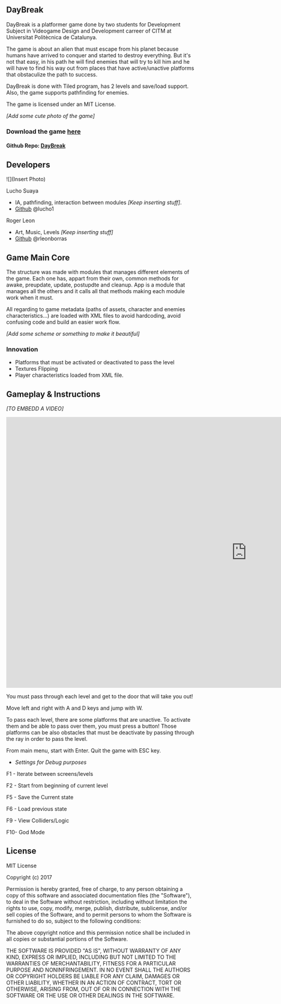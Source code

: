 ## DayBreak

DayBreak is a platformer game done by two students for Development Subject in Videogame Design and Development carreer of CITM at Universitat Politècnica
de Catalunya.

The game is about an alien that must escape from his planet because humans have arrived to conquer and started to destroy everything. But
it's not that easy, in his path he will find enemies that will try to kill him and he will have to find his way out from places that
have active/unactive platforms that obstaculize the path to success.

DayBreak is done with Tiled program, has 2 levels and save/load support. Also, the game supports pathfinding for enemies.

The game is licensed under an MIT License.

_[Add some cute photo of the game]_

### Download the game [here](https://github.com/lucho1/DevelopmentProject/releases)
#### Github Repo: [DayBreak](https://github.com/lucho1/DevelopmentProject)

## Developers

![](Insert Photo)

Lucho Suaya

* IA, pathfinding, interaction between modules _[Keep inserting stuff]_.
* [Github](https://github.com/lucho1) @lucho1

Roger Leon

* Art, Music, Levels _[Keep inserting stuff]_ 
* [Github](rleonborras) @rleonborras

## Game Main Core

The structure was made with modules that manages different elements of the game. Each one has, appart from their own, common methods for
awake, preupdate, update, postupdte and cleanup. App is a module that manages all the others and it calls all that methods making
each module work when it must.

All regarding to game metadata (paths of assets, character and enemies characteristics...) are loaded with XML files to avoid hardcoding,
avoid confusing code and build an easier work flow.

_[Add some scheme or something to make it beautiful]_

### Innovation
* Platforms that must be activated or deactivated to pass the level
* Textures Flipping
* Player characteristics loaded from XML file.

## Gameplay & Instructions

_[TO EMBEDD A VIDEO]_
<iframe width="1280" height="720" src="https://www.youtube.com/embed/isoApESpyFE" frameborder="0" gesture="media" allow="encrypted-media" allowfullscreen></iframe>

You must pass through each level and get to the door that will take you out!

Move left and right with A and D keys and jump with W.

To pass each level, there are some platforms that are unactive. To activate them and be able to pass over them, you must press a button!
Those platforms can be also obstacles that must be deactivate by passing through the ray in order to pass the level.

From main menu, start with Enter. Quit the game with ESC key.

* _Settings for Debug purposes_

F1 - Iterate between screens/levels

F2 - Start from beginning of current level

F5 - Save the Current state

F6 - Load previous state

F9 - View Colliders/Logic

F10- God Mode

## License

MIT License

Copyright (c) 2017 

Permission is hereby granted, free of charge, to any person obtaining a copy
of this software and associated documentation files (the "Software"), to deal
in the Software without restriction, including without limitation the rights
to use, copy, modify, merge, publish, distribute, sublicense, and/or sell
copies of the Software, and to permit persons to whom the Software is
furnished to do so, subject to the following conditions:

The above copyright notice and this permission notice shall be included in all
copies or substantial portions of the Software.

THE SOFTWARE IS PROVIDED "AS IS", WITHOUT WARRANTY OF ANY KIND, EXPRESS OR
IMPLIED, INCLUDING BUT NOT LIMITED TO THE WARRANTIES OF MERCHANTABILITY,
FITNESS FOR A PARTICULAR PURPOSE AND NONINFRINGEMENT. IN NO EVENT SHALL THE
AUTHORS OR COPYRIGHT HOLDERS BE LIABLE FOR ANY CLAIM, DAMAGES OR OTHER
LIABILITY, WHETHER IN AN ACTION OF CONTRACT, TORT OR OTHERWISE, ARISING FROM,
OUT OF OR IN CONNECTION WITH THE SOFTWARE OR THE USE OR OTHER DEALINGS IN THE
SOFTWARE.
